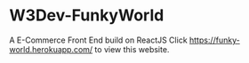 # W3Dev-FunkyWorld
A E-Commerce Front End build on ReactJS
Click https://funky-world.herokuapp.com/ to view this website.
